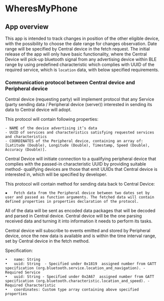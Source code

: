 # WheresMyPhone
## App overview

This app is intended to track changes in position of the other eligible device, with the possibility to choose the date range for changes observation. Date range will be specified by Central device in the fetch request. The initial release of the app will only have basic functionality, where the Central Device will pick-up bluetooth signal from any advertising device within BLE range by using predefined characteristic which complies with UUID of the required service, which is `location` data, with below specified requirements.

### Communication protocol between Central device and Peripheral device 

Central device (requesting party) will implement protocol that any Service (party sending data / Peripheral device (server)) interested in sending its data to Central device will adopt.

This protocol will contain following properties:

	- NAME of the device advertising it’s data
	- UUID of services and characteristics satisfying requested services and characteristics
	- COORDINATES of the Peripheral device, containing an array of: [Latitude (Double), Longitude (Double), Timestamp, Speed (Double), Accuracy (Double)].

Central Device will initiate connection to a qualifying peripheral device that complies with the passed-in characteristic UUID by providing suitable method- qualifying devices are those that emit UUIDs that Central device is interested in, which will be specified by developer.

This protocol will contain method for sending data back to Central Device:

	▪	Fetch data from the Peripheral device between two dates set by user and passed as function arguments. The fetched data will contain defined properties in properties declaration of the protocol.

All of the data will be sent as encoded data packages that will be decoded and parsed in Central device.
Central device will be the one parsing received data and turning it into information it needs to perform its tasks.

Central device will subscribe to events emitted and stored by Peripheral device, once the new data is available and is within the time interval range, set by Central device in the fetch method. 

Specification:

	•	name: String
	•	uuid: String  - Specified under 0x1819  assigned number from GATT specification (org.bluetooth.service.location_and_navigation). -  Required Service
	•	uuid: String - Specified under 0x2A67  assigned number from GATT specification (org.bluetooth.characteristic.location_and_speed). - Required Characteristic
	•	coordinates: Custom type array containing above specified properties
	

